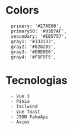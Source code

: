 # Colors
      primary: '#27AE60',
      primary50: '#93D7AF',
      secundary: '#EB5757',
      gray1: '#333333',
      gray2: '#828282',
      gray3: '#E0E0E0',
      gray4: '#F5F5F5',

# Tecnologias 
      - Vue 3
      - Pinia
      - Tailwind
      - Vue Toast
      - JSON FakeApi
      - Axios